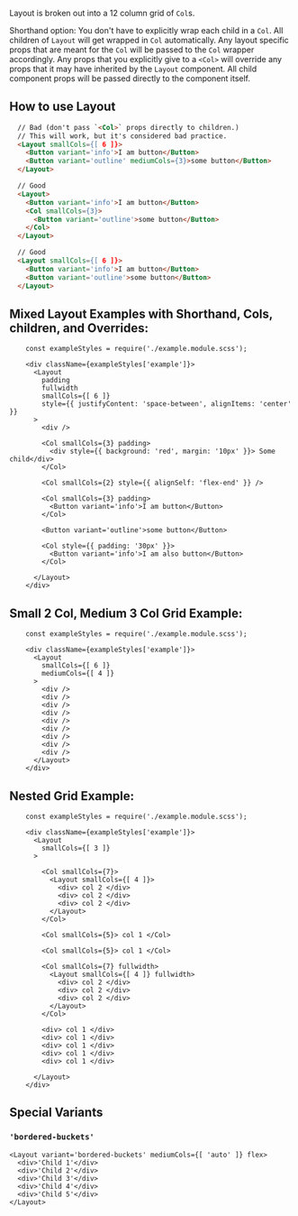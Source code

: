 Layout is broken out into a 12 column grid of `Col`s.

Shorthand option:
You don't have to explicitly wrap each child in a `Col`. All children of `Layout` will get wrapped in `Col` automatically.
Any layout specific props that are meant for the `Col` will be passed to the `Col` wrapper accordingly.
Any props that you explicitly give to a `<Col>` will override any props that it may have inherited by the `Layout` component.
All child component props will be passed directly to the component itself.


## How to use Layout
```html
  // Bad (don't pass `<Col>` props directly to children.)
  // This will work, but it's considered bad practice.
  <Layout smallCols={[ 6 ]}>
    <Button variant='info'>I am button</Button>
    <Button variant='outline' mediumCols={3}>some button</Button>
  </Layout>

  // Good
  <Layout>
    <Button variant='info'>I am button</Button>
    <Col smallCols={3}>
      <Button variant='outline'>some button</Button>
    </Col>
  </Layout>

  // Good
  <Layout smallCols={[ 6 ]}>
    <Button variant='info'>I am button</Button>
    <Button variant='outline'>some button</Button>
  </Layout>
```


## Mixed Layout Examples with Shorthand, Cols, children, and Overrides:

```example
    const exampleStyles = require('./example.module.scss');

    <div className={exampleStyles['example']}>
      <Layout
        padding
        fullwidth
        smallCols={[ 6 ]}
        style={{ justifyContent: 'space-between', alignItems: 'center' }}
      >
        <div />

        <Col smallCols={3} padding>
          <div style={{ background: 'red', margin: '10px' }}> Some child</div>
        </Col>

        <Col smallCols={2} style={{ alignSelf: 'flex-end' }} />

        <Col smallCols={3} padding>
          <Button variant='info'>I am button</Button>
        </Col>

        <Button variant='outline'>some button</Button>

        <Col style={{ padding: '30px' }}>
          <Button variant='info'>I am also button</Button>
        </Col>

      </Layout>
    </div>
```

## Small 2 Col, Medium 3 Col Grid Example:


```example
    const exampleStyles = require('./example.module.scss');

    <div className={exampleStyles['example']}>
      <Layout
        smallCols={[ 6 ]}
        mediumCols={[ 4 ]}
      >
        <div />
        <div />
        <div />
        <div />
        <div />
        <div />
        <div />
        <div />
        <div />
      </Layout>
    </div>
```

## Nested Grid Example:

```example
    const exampleStyles = require('./example.module.scss');

    <div className={exampleStyles['example']}>
      <Layout
        smallCols={[ 3 ]}
      >

        <Col smallCols={7}>
          <Layout smallCols={[ 4 ]}>
            <div> col 2 </div>
            <div> col 2 </div>
            <div> col 2 </div>
          </Layout>
        </Col>

        <Col smallCols={5}> col 1 </Col>

        <Col smallCols={5}> col 1 </Col>

        <Col smallCols={7} fullwidth>
          <Layout smallCols={[ 4 ]} fullwidth>
            <div> col 2 </div>
            <div> col 2 </div>
            <div> col 2 </div>
          </Layout>
        </Col>

        <div> col 1 </div>
        <div> col 1 </div>
        <div> col 1 </div>
        <div> col 1 </div>
        <div> col 1 </div>

      </Layout>
    </div>
```

## Special Variants
### `'bordered-buckets'`

```example
<Layout variant='bordered-buckets' mediumCols={[ 'auto' ]} flex>
  <div>'Child 1'</div>
  <div>'Child 2'</div>
  <div>'Child 3'</div>
  <div>'Child 4'</div>
  <div>'Child 5'</div>
</Layout>
```
